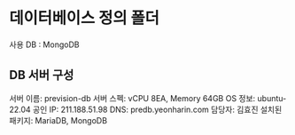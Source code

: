 # 데이터베이스 정의 폴더

사용 DB : MongoDB

## DB 서버 구성

서버 이름: prevision-db
서버 스펙: vCPU 8EA, Memory 64GB
OS 정보: ubuntu-22.04
공인 IP: 211.188.51.98
DNS: predb.yeonharin.com
담당자: 김효진
설치된 패키지: MariaDB, MongoDB
